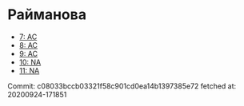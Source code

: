 # Райманова
- [7: AC](7.md)
- [8: AC](8.md)
- [9: AC](9.md)
- [10: NA](10.md)
- [11: NA](11.md)

Commit: c08033bccb03321f58c901cd0ea14b1397385e72
 fetched at: 20200924-171851
